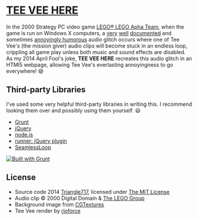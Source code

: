 # [TEE VEE HERE](http://le717.github.io/teevee) #

In the 2000 Strategy PC video game [LEGO&reg; LEGO Apha Team](http://en.brickimedia.org/wiki/LEGO_Alpha_Team), when the game is run on Windows X
computers, a [very](http://www.youtube.com/watch?v=m1Ja_QIX55E) [well](http://www.youtube.com/watch?v=p3hlwmpQq1g)
[documented](http://www.youtube.com/watch?v=ySniIhppmRg) and sometimes [annoyingly humorous](http://www.youtube.com/watch?v=39dN4oT60Rs) audio glitch
occurs where one of Tee Vee's (the mission giver) audio clips will become stuck in an endless loop, crippling all game play unless both music and sound
effects are disabled. As my 2014 April Fool's joke, **TEE VEE HERE** recreates this audio glitch in an HTMl5 webpage, allowing Tee Vee's everlasting
annoyingness to go everywhere! :smile:

## Third-party Libraries ##

I've used some very helpful third-party libraries in writing this. I recommend looking them over and possibly using them yourself. :smiley:

* [Grunt](http://gruntjs.com/)
* [jQuery](http://jquery.com/)
* [node.js](http://nodejs.org/)
* [runner: jQuery plugin](https://github.com/jylauril/jquery-runner/)
* [SeamlessLoop](https://github.com/Hivenfour/SeamlessLoop/)

[![Built with Grunt](https://cdn.gruntjs.com/builtwith.png)](http://gruntjs.com/)

## License ##

* Source code 2014 [Triangle717](http://Triangle717.WordPress.com/), licensed under [The MIT License](LICENSE.md)
* Audio clip :copyright: 2000 Digital Domain &amp; [The LEGO Group](http://www.lego.com/)
* Background image from [CGTextures](http://cgtextures.com/)
* Tee Vee render by [rioforce](http://rioforce.wordpress.com)
